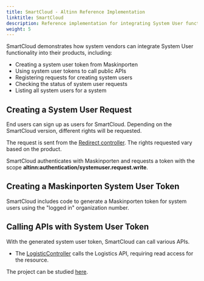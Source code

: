 ```yaml
---
title: SmartCloud - Altinn Reference Implementation
linktitle: SmartCloud
description: Reference implementation for integrating System User functionality into end-user systems.
weight: 5
---
```


SmartCloud demonstrates how system vendors can integrate System User functionality into their products, including:

- Creating a system user token from Maskinporten
- Using system user tokens to call public APIs
- Registering requests for creating system users
- Checking the status of system user requests
- Listing all system users for a system

## Creating a System User Request

End users can sign up as users for SmartCloud. Depending on the SmartCloud version, different rights will be requested.

The request is sent from the [Redirect controller](https://github.com/TheTechArch/altinn-systemuser/blob/main/src/SystemUserClientSystem/SuperSystem/SuperSystem.Server/Controllers/RedirectController.cs#L35). The rights requested vary based on the product.

SmartCloud authenticates with Maskinporten and requests a token with the scope **altinn:authentication/systemuser.request.write**.

## Creating a Maskinporten System User Token

SmartCloud includes code to generate a Maskinporten token for system users using the "logged in" organization number.

## Calling APIs with System User Token

With the generated system user token, SmartCloud can call various APIs.

- The [LogisticController](https://github.com/TheTechArch/altinn-systemuser/blob/main/src/SystemUserClientSystem/SuperSystem/SuperSystem.Server/Controllers/LogisticController.cs) calls the Logistics API, requiring read access for the resource.

The project can be studied [here](https://github.com/TheTechArch/altinn-systemuser/tree/main/src/SystemUserClientSystem/SuperSystem).
